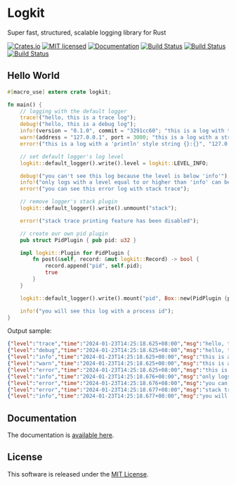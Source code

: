 Logkit
==========================

Super fast, structured, scalable logging library for Rust

[![Crates.io][crates-badge]][crates-url]
[![MIT licensed][license-badge]][license-url]
[![Documentation][document-badge]][document-url]
[![Build Status][linux-badge]][linux-url]
[![Build Status][macos-badge]][macos-url]
[![Build Status][windows-badge]][windows-url]

[crates-badge]: https://img.shields.io/crates/v/logkit.svg
[crates-url]: https://crates.io/crates/logkit
[license-badge]: https://img.shields.io/badge/license-MIT-blue.svg
[license-url]: https://github.com/chensoft/logkit?tab=MIT-1-ov-file
[document-badge]: https://docs.rs/logkit/badge.svg
[document-url]: https://docs.rs/logkit
[linux-badge]: https://github.com/chensoft/logkit/actions/workflows/linux.yml/badge.svg
[linux-url]: https://github.com/chensoft/logkit/actions/workflows/linux.yml
[macos-badge]: https://github.com/chensoft/logkit/actions/workflows/macos.yml/badge.svg
[macos-url]: https://github.com/chensoft/logkit/actions/workflows/macos.yml
[windows-badge]: https://github.com/chensoft/logkit/actions/workflows/windows.yml/badge.svg
[windows-url]: https://github.com/chensoft/logkit/actions/workflows/windows.yml

## Hello World

```rust
#[macro_use] extern crate logkit;

fn main() {
    // logging with the default logger
    trace!("hello, this is a trace log");
    debug!("hello, this is a debug log");
    info!(version = "0.1.0", commit = "3291cc60"; "this is a log with two string fields");
    warn!(address = "127.0.0.1", port = 3000; "this is a log with a string and a numeric field");
    error!("this is a log with a 'println' style string {}:{}", "127.0.0.1", 3000.0);

    // set default logger's log level
    logkit::default_logger().write().level = logkit::LEVEL_INFO;

    debug!("you can't see this log because the level is below 'info'");
    info!("only logs with a level equal to or higher than 'info' can be seen");
    error!("you can see this error log with stack trace");

    // remove logger's stack plugin
    logkit::default_logger().write().unmount("stack");

    error!("stack trace printing feature has been disabled");

    // create our own pid plugin
    pub struct PidPlugin { pub pid: u32 }

    impl logkit::Plugin for PidPlugin {
        fn post(&self, record: &mut logkit::Record) -> bool {
            record.append("pid", self.pid);
            true
        }
    }

    logkit::default_logger().write().mount("pid", Box::new(PidPlugin {pid: std::process::id()}));

    info!("you will see this log with a process id");
}
```

Output sample:

```json
{"level":"trace","time":"2024-01-23T14:25:18.625+08:00","msg":"hello, this is a trace log"}
{"level":"debug","time":"2024-01-23T14:25:18.625+08:00","msg":"hello, this is a debug log"}
{"level":"info","time":"2024-01-23T14:25:18.625+08:00","msg":"this is a log with two string fields","version":"0.1.0","commit":"3291cc60"}
{"level":"warn","time":"2024-01-23T14:25:18.625+08:00","msg":"this is a log with a string and a numeric field","address":"127.0.0.1","port":3000}
{"level":"error","time":"2024-01-23T14:25:18.625+08:00","msg":"this is a log with a 'println' style string 127.0.0.1:3000","stack":[{"funcname":"hello_world::main::h95297a3226de826e","filename":"logkit/examples/hello_world.rs","lineno":9}]}
{"level":"info","time":"2024-01-23T14:25:18.676+08:00","msg":"only logs with a level equal to or higher than 'info' will be printed"}
{"level":"error","time":"2024-01-23T14:25:18.676+08:00","msg":"you can see this error log with stack trace","stack":[{"funcname":"hello_world::main::h95297a3226de826e","filename":"logkit/examples/hello_world.rs","lineno":16}]}
{"level":"error","time":"2024-01-23T14:25:18.677+08:00","msg":"stack trace printing feature has been disabled"}
{"level":"info","time":"2024-01-23T14:25:18.677+08:00","msg":"you will see this log with a process id","pid":18208}
```

## Documentation

The documentation is [available here](https://docs.rs/logkit).

## License

This software is released under the [MIT License](https://github.com/chensoft/logkit?tab=MIT-1-ov-file).